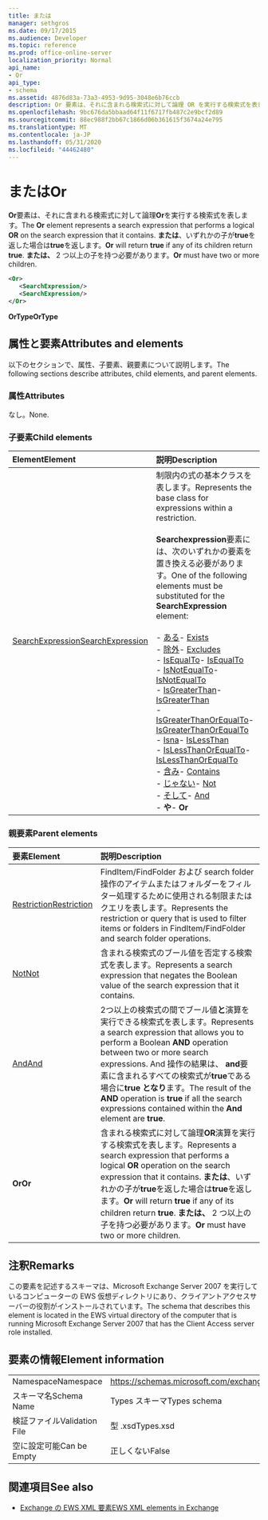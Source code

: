 ```yaml
---
title: または
manager: sethgros
ms.date: 09/17/2015
ms.audience: Developer
ms.topic: reference
ms.prod: office-online-server
localization_priority: Normal
api_name:
- Or
api_type:
- schema
ms.assetid: 4876d83a-73a3-4953-9d95-3048e6b76ccb
description: Or 要素は、それに含まれる検索式に対して論理 OR を実行する検索式を表します。 または、いずれかの子が true を返した場合は true を返します。 または、2つ以上の子を持つ必要があります。
ms.openlocfilehash: 9bc676da5bbaad64f11f6717fb487c2e9bcf2d89
ms.sourcegitcommit: 88ec988f2bb67c1866d06b361615f3674a24e795
ms.translationtype: MT
ms.contentlocale: ja-JP
ms.lasthandoff: 05/31/2020
ms.locfileid: "44462480"
---
```

# <a name="or"></a><span data-ttu-id="425ef-105">または</span><span class="sxs-lookup"><span data-stu-id="425ef-105">Or</span></span>

<span data-ttu-id="425ef-106">**Or**要素は、それに含まれる検索式に対して論理**Or**を実行する検索式を表します。</span><span class="sxs-lookup"><span data-stu-id="425ef-106">The **Or** element represents a search expression that performs a logical **OR** on the search expression that it contains.</span></span> <span data-ttu-id="425ef-107">**または**、いずれかの子が**true**を返した場合は**true**を返します。</span><span class="sxs-lookup"><span data-stu-id="425ef-107">**Or** will return **true** if any of its children return **true**.</span></span> <span data-ttu-id="425ef-108">**または、** 2 つ以上の子を持つ必要があります。</span><span class="sxs-lookup"><span data-stu-id="425ef-108">**Or** must have two or more children.</span></span> 
  
```xml
<Or>
   <SearchExpression/>
   <SearchExpression/>
</Or>
```

 <span data-ttu-id="425ef-109">**OrType**</span><span class="sxs-lookup"><span data-stu-id="425ef-109">**OrType**</span></span>
## <a name="attributes-and-elements"></a><span data-ttu-id="425ef-110">属性と要素</span><span class="sxs-lookup"><span data-stu-id="425ef-110">Attributes and elements</span></span>

<span data-ttu-id="425ef-111">以下のセクションで、属性、子要素、親要素について説明します。</span><span class="sxs-lookup"><span data-stu-id="425ef-111">The following sections describe attributes, child elements, and parent elements.</span></span>
  
### <a name="attributes"></a><span data-ttu-id="425ef-112">属性</span><span class="sxs-lookup"><span data-stu-id="425ef-112">Attributes</span></span>

<span data-ttu-id="425ef-113">なし。</span><span class="sxs-lookup"><span data-stu-id="425ef-113">None.</span></span>
  
### <a name="child-elements"></a><span data-ttu-id="425ef-114">子要素</span><span class="sxs-lookup"><span data-stu-id="425ef-114">Child elements</span></span>

|<span data-ttu-id="425ef-115">**Element**</span><span class="sxs-lookup"><span data-stu-id="425ef-115">**Element**</span></span>|<span data-ttu-id="425ef-116">**説明**</span><span class="sxs-lookup"><span data-stu-id="425ef-116">**Description**</span></span>|
|:-----|:-----|
|[<span data-ttu-id="425ef-117">SearchExpression</span><span class="sxs-lookup"><span data-stu-id="425ef-117">SearchExpression</span></span>](searchexpression.md) <br/> | <span data-ttu-id="425ef-118">制限内の式の基本クラスを表します。</span><span class="sxs-lookup"><span data-stu-id="425ef-118">Represents the base class for expressions within a restriction.</span></span> <br/><br/><span data-ttu-id="425ef-119">**Searchexpression**要素には、次のいずれかの要素を置き換える必要があります。</span><span class="sxs-lookup"><span data-stu-id="425ef-119">One of the following elements must be substituted for the **SearchExpression** element:</span></span> <br/> <br/><span data-ttu-id="425ef-120">- [ある](exists.md)</span><span class="sxs-lookup"><span data-stu-id="425ef-120">- [Exists](exists.md)</span></span> <br/><span data-ttu-id="425ef-121">- [除外](excludes.md)</span><span class="sxs-lookup"><span data-stu-id="425ef-121">- [Excludes](excludes.md)</span></span> <br/><span data-ttu-id="425ef-122">- [IsEqualTo](isequalto.md)</span><span class="sxs-lookup"><span data-stu-id="425ef-122">- [IsEqualTo](isequalto.md)</span></span> <br/><span data-ttu-id="425ef-123">- [IsNotEqualTo](isnotequalto.md)</span><span class="sxs-lookup"><span data-stu-id="425ef-123">- [IsNotEqualTo](isnotequalto.md)</span></span> <br/><span data-ttu-id="425ef-124">- [IsGreaterThan](isgreaterthan.md)</span><span class="sxs-lookup"><span data-stu-id="425ef-124">- [IsGreaterThan](isgreaterthan.md)</span></span> <br/><span data-ttu-id="425ef-125">- [IsGreaterThanOrEqualTo](isgreaterthanorequalto.md)</span><span class="sxs-lookup"><span data-stu-id="425ef-125">- [IsGreaterThanOrEqualTo](isgreaterthanorequalto.md)</span></span> <br/><span data-ttu-id="425ef-126">- [Isna](islessthan.md)</span><span class="sxs-lookup"><span data-stu-id="425ef-126">- [IsLessThan](islessthan.md)</span></span> <br/><span data-ttu-id="425ef-127">- [IsLessThanOrEqualTo](islessthanorequalto.md)</span><span class="sxs-lookup"><span data-stu-id="425ef-127">- [IsLessThanOrEqualTo](islessthanorequalto.md)</span></span> <br/><span data-ttu-id="425ef-128">- [含み](contains.md)</span><span class="sxs-lookup"><span data-stu-id="425ef-128">- [Contains](contains.md)</span></span> <br/><span data-ttu-id="425ef-129">- [じゃない](not.md)</span><span class="sxs-lookup"><span data-stu-id="425ef-129">- [Not](not.md)</span></span> <br/><span data-ttu-id="425ef-130">- [そして](and.md)</span><span class="sxs-lookup"><span data-stu-id="425ef-130">- [And](and.md)</span></span> <br/><span data-ttu-id="425ef-131">- **や**</span><span class="sxs-lookup"><span data-stu-id="425ef-131">- **Or**</span></span> <br/> |
   
### <a name="parent-elements"></a><span data-ttu-id="425ef-132">親要素</span><span class="sxs-lookup"><span data-stu-id="425ef-132">Parent elements</span></span>

|<span data-ttu-id="425ef-133">**要素**</span><span class="sxs-lookup"><span data-stu-id="425ef-133">**Element**</span></span>|<span data-ttu-id="425ef-134">**説明**</span><span class="sxs-lookup"><span data-stu-id="425ef-134">**Description**</span></span>|
|:-----|:-----|
|[<span data-ttu-id="425ef-135">Restriction</span><span class="sxs-lookup"><span data-stu-id="425ef-135">Restriction</span></span>](restriction.md) <br/> |<span data-ttu-id="425ef-136">FindItem/FindFolder および search folder 操作のアイテムまたはフォルダーをフィルター処理するために使用される制限またはクエリを表します。</span><span class="sxs-lookup"><span data-stu-id="425ef-136">Represents the restriction or query that is used to filter items or folders in FindItem/FindFolder and search folder operations.</span></span>  <br/> |
|[<span data-ttu-id="425ef-137">Not</span><span class="sxs-lookup"><span data-stu-id="425ef-137">Not</span></span>](not.md) <br/> |<span data-ttu-id="425ef-138">含まれる検索式のブール値を否定する検索式を表します。</span><span class="sxs-lookup"><span data-stu-id="425ef-138">Represents a search expression that negates the Boolean value of the search expression that it contains.</span></span>  <br/> |
|[<span data-ttu-id="425ef-139">And</span><span class="sxs-lookup"><span data-stu-id="425ef-139">And</span></span>](and.md) <br/> |<span data-ttu-id="425ef-140">2つ以上の検索式の間でブール値**と**演算を実行できる検索式を表します。</span><span class="sxs-lookup"><span data-stu-id="425ef-140">Represents a search expression that allows you to perform a Boolean **AND** operation between two or more search expressions.</span></span> <span data-ttu-id="425ef-141">And 操作の結果は、 **and**要素に含まれるすべての検索式が**true**である場合に**true** **となり**ます。</span><span class="sxs-lookup"><span data-stu-id="425ef-141">The result of the **AND** operation is **true** if all the search expressions contained within the **And** element are **true**.</span></span>  <br/> |
|<span data-ttu-id="425ef-142">**Or**</span><span class="sxs-lookup"><span data-stu-id="425ef-142">**Or**</span></span> <br/> |<span data-ttu-id="425ef-143">含まれる検索式に対して論理**OR**演算を実行する検索式を表します。</span><span class="sxs-lookup"><span data-stu-id="425ef-143">Represents a search expression that performs a logical **OR** operation on the search expression that it contains.</span></span> <span data-ttu-id="425ef-144">**または**、いずれかの子が**true**を返した場合は**true**を返します。</span><span class="sxs-lookup"><span data-stu-id="425ef-144">**Or** will return **true** if any of its children return **true**.</span></span> <span data-ttu-id="425ef-145">**または、** 2 つ以上の子を持つ必要があります。</span><span class="sxs-lookup"><span data-stu-id="425ef-145">**Or** must have two or more children.</span></span>  <br/> |
   
## <a name="remarks"></a><span data-ttu-id="425ef-146">注釈</span><span class="sxs-lookup"><span data-stu-id="425ef-146">Remarks</span></span>

<span data-ttu-id="425ef-147">この要素を記述するスキーマは、Microsoft Exchange Server 2007 を実行しているコンピューターの EWS 仮想ディレクトリにあり、クライアントアクセスサーバーの役割がインストールされています。</span><span class="sxs-lookup"><span data-stu-id="425ef-147">The schema that describes this element is located in the EWS virtual directory of the computer that is running Microsoft Exchange Server 2007 that has the Client Access server role installed.</span></span>
  
## <a name="element-information"></a><span data-ttu-id="425ef-148">要素の情報</span><span class="sxs-lookup"><span data-stu-id="425ef-148">Element information</span></span>

|||
|:-----|:-----|
|<span data-ttu-id="425ef-149">Namespace</span><span class="sxs-lookup"><span data-stu-id="425ef-149">Namespace</span></span>  <br/> |https://schemas.microsoft.com/exchange/services/2006/types  <br/> |
|<span data-ttu-id="425ef-150">スキーマ名</span><span class="sxs-lookup"><span data-stu-id="425ef-150">Schema Name</span></span>  <br/> |<span data-ttu-id="425ef-151">Types スキーマ</span><span class="sxs-lookup"><span data-stu-id="425ef-151">Types schema</span></span>  <br/> |
|<span data-ttu-id="425ef-152">検証ファイル</span><span class="sxs-lookup"><span data-stu-id="425ef-152">Validation File</span></span>  <br/> |<span data-ttu-id="425ef-153">型 .xsd</span><span class="sxs-lookup"><span data-stu-id="425ef-153">Types.xsd</span></span>  <br/> |
|<span data-ttu-id="425ef-154">空に設定可能</span><span class="sxs-lookup"><span data-stu-id="425ef-154">Can be Empty</span></span>  <br/> |<span data-ttu-id="425ef-155">正しくない</span><span class="sxs-lookup"><span data-stu-id="425ef-155">False</span></span>  <br/> |
   
## <a name="see-also"></a><span data-ttu-id="425ef-156">関連項目</span><span class="sxs-lookup"><span data-stu-id="425ef-156">See also</span></span>

- [<span data-ttu-id="425ef-157">Exchange の EWS XML 要素</span><span class="sxs-lookup"><span data-stu-id="425ef-157">EWS XML elements in Exchange</span></span>](ews-xml-elements-in-exchange.md)


